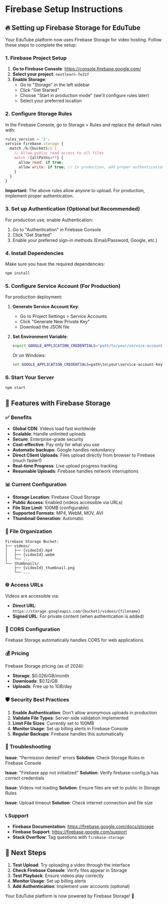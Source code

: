 # Firebase Setup Instructions

## 🔥 Setting up Firebase Storage for EduTube

Your EduTube platform now uses Firebase Storage for video hosting. Follow these steps to complete the setup:

### 1. Firebase Project Setup

1. **Go to Firebase Console**: https://console.firebase.google.com/
2. **Select your project**: `nextlearn-fe31f`
3. **Enable Storage**:
   - Go to "Storage" in the left sidebar
   - Click "Get Started"
   - Choose "Start in production mode" (we'll configure rules later)
   - Select your preferred location

### 2. Configure Storage Rules

In the Firebase Console, go to Storage > Rules and replace the default rules with:

```javascript
rules_version = '2';
service firebase.storage {
  match /b/{bucket}/o {
    // Allow public read access to all files
    match /{allPaths=**} {
      allow read: if true;
      allow write: if true; // In production, add proper authentication
    }
  }
}
```

**Important**: The above rules allow anyone to upload. For production, implement proper authentication.

### 3. Set up Authentication (Optional but Recommended)

For production use, enable Authentication:

1. Go to "Authentication" in Firebase Console
2. Click "Get Started"
3. Enable your preferred sign-in methods (Email/Password, Google, etc.)

### 4. Install Dependencies

Make sure you have the required dependencies:

```bash
npm install
```

### 5. Configure Service Account (For Production)

For production deployment:

1. **Generate Service Account Key**:
   - Go to Project Settings > Service Accounts
   - Click "Generate New Private Key"
   - Download the JSON file

2. **Set Environment Variable**:
   ```bash
   export GOOGLE_APPLICATION_CREDENTIALS="path/to/your/service-account-key.json"
   ```

   Or on Windows:
   ```cmd
   set GOOGLE_APPLICATION_CREDENTIALS=path\to\your\service-account-key.json
   ```

### 6. Start Your Server

```bash
npm start
```

## 🚀 Features with Firebase Storage

### ✅ Benefits

- **Global CDN**: Videos load fast worldwide
- **Scalable**: Handle unlimited uploads
- **Secure**: Enterprise-grade security
- **Cost-effective**: Pay only for what you use
- **Automatic backups**: Google handles redundancy
- **Direct Client Uploads**: Files upload directly from browser to Firebase (much faster!)
- **Real-time Progress**: Live upload progress tracking
- **Resumable Uploads**: Firebase handles network interruptions

### 📊 Current Configuration

- **Storage Location**: Firebase Cloud Storage
- **Public Access**: Enabled (videos accessible via URLs)
- **File Size Limit**: 100MB (configurable)
- **Supported Formats**: MP4, WebM, MOV, AVI
- **Thumbnail Generation**: Automatic

### 🔧 File Organization

```
Firebase Storage Bucket:
├── videos/
│   ├── {videoId}.mp4
│   ├── {videoId}.webm
│   └── ...
└── thumbnails/
    ├── {videoId}_thumbnail.png
    └── ...
```

### 🌐 Access URLs

Videos are accessible via:
- **Direct URL**: `https://storage.googleapis.com/{bucket}/videos/{filename}`
- **Signed URL**: For private content (when authentication is added)

### 📱 CORS Configuration

Firebase Storage automatically handles CORS for web applications.

### 💰 Pricing

Firebase Storage pricing (as of 2024):
- **Storage**: $0.026/GB/month
- **Downloads**: $0.12/GB
- **Uploads**: Free up to 1GB/day

### 🛡️ Security Best Practices

1. **Enable Authentication**: Don't allow anonymous uploads in production
2. **Validate File Types**: Server-side validation implemented
3. **Limit File Sizes**: Currently set to 100MB
4. **Monitor Usage**: Set up billing alerts in Firebase Console
5. **Regular Backups**: Firebase handles this automatically

### 🔧 Troubleshooting

**Issue**: "Permission denied" errors
**Solution**: Check Storage Rules in Firebase Console

**Issue**: "Firebase app not initialized"
**Solution**: Verify firebase-config.js has correct credentials

**Issue**: Videos not loading
**Solution**: Ensure files are set to public in Storage Rules

**Issue**: Upload timeout
**Solution**: Check internet connection and file size

### 📞 Support

- **Firebase Documentation**: https://firebase.google.com/docs/storage
- **Firebase Support**: https://firebase.google.com/support
- **Stack Overflow**: Tag questions with `firebase-storage`

## 🎯 Next Steps

1. **Test Upload**: Try uploading a video through the interface
2. **Check Firebase Console**: Verify files appear in Storage
3. **Test Playback**: Ensure videos play correctly
4. **Monitor Usage**: Set up billing alerts
5. **Add Authentication**: Implement user accounts (optional)

Your EduTube platform is now powered by Firebase Storage! 🎉